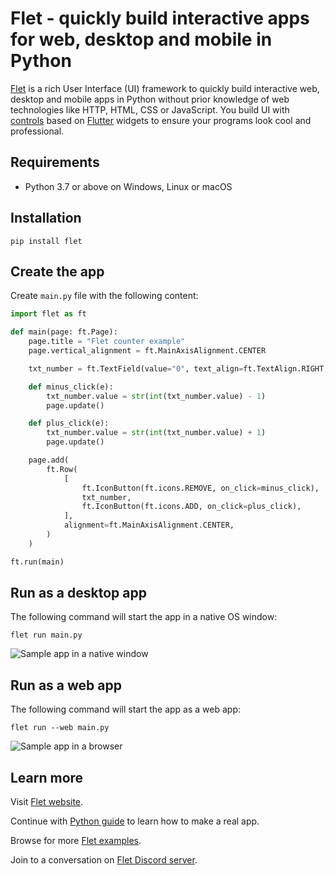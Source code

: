 # Flet - quickly build interactive apps for web, desktop and mobile in Python

[Flet](https://flet.dev) is a rich User Interface (UI) framework to quickly build interactive web, desktop and mobile apps in Python without prior knowledge of web technologies like HTTP, HTML, CSS or JavaScript. You build UI with [controls](https://flet.dev/docs/controls) based on [Flutter](https://flutter.dev/) widgets to ensure your programs look cool and professional.

## Requirements

* Python 3.7 or above on Windows, Linux or macOS

## Installation

```
pip install flet
```

## Create the app

Create `main.py` file with the following content:

```python
import flet as ft

def main(page: ft.Page):
    page.title = "Flet counter example"
    page.vertical_alignment = ft.MainAxisAlignment.CENTER

    txt_number = ft.TextField(value="0", text_align=ft.TextAlign.RIGHT, width=100)

    def minus_click(e):
        txt_number.value = str(int(txt_number.value) - 1)
        page.update()

    def plus_click(e):
        txt_number.value = str(int(txt_number.value) + 1)
        page.update()

    page.add(
        ft.Row(
            [
                ft.IconButton(ft.icons.REMOVE, on_click=minus_click),
                txt_number,
                ft.IconButton(ft.icons.ADD, on_click=plus_click),
            ],
            alignment=ft.MainAxisAlignment.CENTER,
        )
    )

ft.run(main)
```

## Run as a desktop app

The following command will start the app in a native OS window:

```
flet run main.py
```

![Sample app in a native window](https://flet.dev/img/docs/getting-started/flet-counter-macos.png)

## Run as a web app

The following command will start the app as a web app:

```
flet run --web main.py
```

![Sample app in a browser](https://flet.dev/img/docs/getting-started/flet-counter-safari.png)

## Learn more

Visit [Flet website](https://flet.dev).

Continue with [Python guide](https://flet.dev/docs/getting-started/python) to learn how to make a real app.

Browse for more [Flet examples](https://github.com/flet-dev/examples/tree/main/python).

Join to a conversation on [Flet Discord server](https://discord.gg/dzWXP8SHG8).

